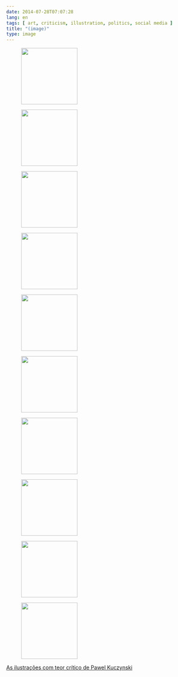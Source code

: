 ```yaml
---
date: 2014-07-28T07:07:28
lang: en
tags: [ art, criticism, illustration, politics, social media ]
title: "(image)"
type: image
---
```


<figure>
<a
href="https://hugo.ferreira.cc/as-ilustracoes-com-teor-critico-de-pawel-kuczynski/attachment/91/"
rel="attachment"><img
src="/wp-content/uploads/2014/07/tumblr_n9g2srKavT1qz82meo7_1280-150x150.jpg"
srcset="/wp-content/uploads/2014/07/tumblr_n9g2srKavT1qz82meo7_1280-150x150.jpg 150w, /wp-content/uploads/2014/07/tumblr_n9g2srKavT1qz82meo7_1280-300x300.jpg 300w, /wp-content/uploads/2014/07/tumblr_n9g2srKavT1qz82meo7_1280.jpg 600w"
sizes="(max-width: 150px) 100vw, 150px" width="150" height="150" /></a></figure>

<figure>
<a
href="https://hugo.ferreira.cc/as-ilustracoes-com-teor-critico-de-pawel-kuczynski/attachment/92/"
rel="attachment"><img
src="/wp-content/uploads/2014/07/tumblr_n9g2srKavT1qz82meo1_1280-150x150.jpg"
width="150" height="150" /></a></figure>

<figure>
<a
href="https://hugo.ferreira.cc/as-ilustracoes-com-teor-critico-de-pawel-kuczynski/attachment/93/"
rel="attachment"><img
src="/wp-content/uploads/2014/07/tumblr_n9g2srKavT1qz82meo4_1280-150x150.jpg"
width="150" height="150" /></a></figure>

<figure>
<a
href="https://hugo.ferreira.cc/as-ilustracoes-com-teor-critico-de-pawel-kuczynski/attachment/94/"
rel="attachment"><img
src="/wp-content/uploads/2014/07/tumblr_n9g2srKavT1qz82meo8_1280-150x150.jpg"
srcset="/wp-content/uploads/2014/07/tumblr_n9g2srKavT1qz82meo8_1280-150x150.jpg 150w, /wp-content/uploads/2014/07/tumblr_n9g2srKavT1qz82meo8_1280-300x300.jpg 300w, /wp-content/uploads/2014/07/tumblr_n9g2srKavT1qz82meo8_1280.jpg 600w"
sizes="(max-width: 150px) 100vw, 150px" width="150" height="150" /></a></figure>

<figure>
<a
href="https://hugo.ferreira.cc/as-ilustracoes-com-teor-critico-de-pawel-kuczynski/attachment/95/"
rel="attachment"><img
src="/wp-content/uploads/2014/07/tumblr_n9g2srKavT1qz82meo9_1280-150x150.jpg"
width="150" height="150" /></a></figure>

<figure>
<a
href="https://hugo.ferreira.cc/as-ilustracoes-com-teor-critico-de-pawel-kuczynski/attachment/96/"
rel="attachment"><img
src="/wp-content/uploads/2014/07/tumblr_n9g2srKavT1qz82meo10_1280-150x150.jpg"
width="150" height="150" /></a></figure>

<figure>
<a
href="https://hugo.ferreira.cc/as-ilustracoes-com-teor-critico-de-pawel-kuczynski/attachment/97/"
rel="attachment"><img
src="/wp-content/uploads/2014/07/tumblr_n9g2srKavT1qz82meo6_1280-150x150.jpg"
width="150" height="150" /></a></figure>

<figure>
<a
href="https://hugo.ferreira.cc/as-ilustracoes-com-teor-critico-de-pawel-kuczynski/attachment/98/"
rel="attachment"><img
src="/wp-content/uploads/2014/07/tumblr_n9g2srKavT1qz82meo5_1280-150x150.jpg"
width="150" height="150" /></a></figure>

<figure>
<a
href="https://hugo.ferreira.cc/as-ilustracoes-com-teor-critico-de-pawel-kuczynski/attachment/99/"
rel="attachment"><img
src="/wp-content/uploads/2014/07/tumblr_n9g2srKavT1qz82meo3_1280-150x150.jpg"
width="150" height="150" /></a></figure>

<figure>
<a
href="https://hugo.ferreira.cc/as-ilustracoes-com-teor-critico-de-pawel-kuczynski/attachment/100/"
rel="attachment"><img
src="/wp-content/uploads/2014/07/tumblr_n9g2srKavT1qz82meo2_1280-150x150.jpg"
width="150" height="150" /></a></figure>

[As ilustrações com teor crítico de Pawel
Kuczynski](http://comunicadores.info/2014/05/28/ilustracoes-com-teor-critico-de-pawel-kuczynski/)

